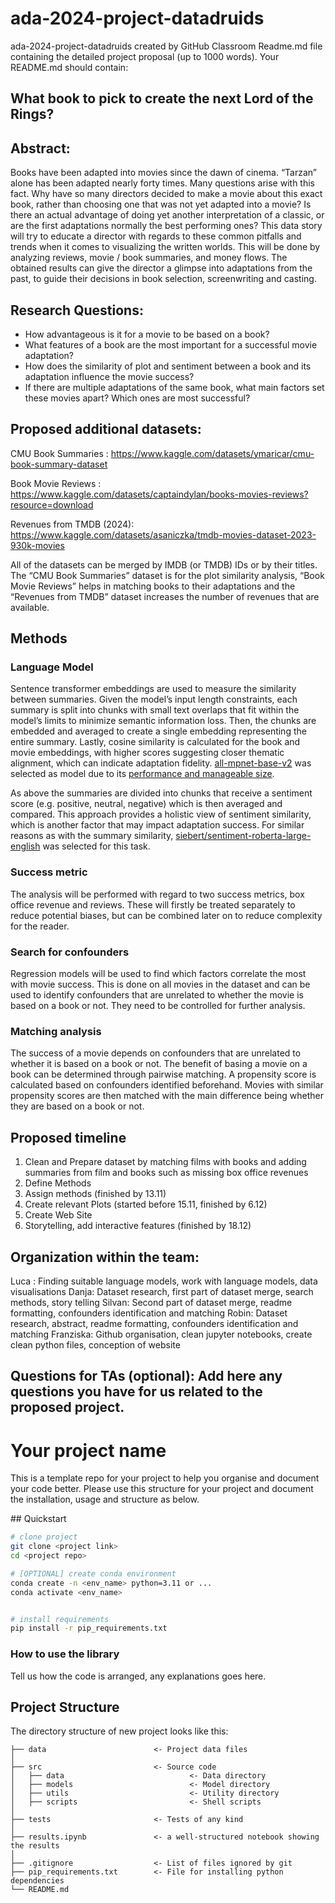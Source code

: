 # ada-2024-project-datadruids
ada-2024-project-datadruids created by GitHub Classroom
Readme.md file containing the detailed project proposal (up to 1000 words). Your README.md should contain:

## What book to pick to create the next Lord of the Rings?

## Abstract:
Books have been adapted into movies since the dawn of cinema. “Tarzan” alone has been adapted nearly forty times. Many questions arise with this fact. Why have so many directors decided to make a movie about this exact book, rather than choosing one that was not yet adapted into a movie? Is there an actual advantage of doing yet another interpretation of a classic, or are the first adaptations normally the best performing ones? 
This data story will try to educate a director with regards to these common pitfalls and trends when it comes to visualizing the written worlds. This will be done by analyzing reviews, movie / book summaries, and money flows. The obtained results can give the director a glimpse into adaptations from the past, to guide their decisions in book selection, screenwriting and casting. 


## Research Questions:
- How advantageous is it for a movie to be based on a book?
- What features of a book are the most important for a successful movie adaptation?
- How does the similarity of plot and sentiment between a book and its adaptation influence the movie success?
- If there are multiple adaptations of the same book, what main factors set these movies apart? Which ones are most     successful?

## Proposed additional datasets: 
CMU Book Summaries : https://www.kaggle.com/datasets/ymaricar/cmu-book-summary-dataset

Book Movie Reviews : https://www.kaggle.com/datasets/captaindylan/books-movies-reviews?resource=download 

Revenues from TMDB (2024): https://www.kaggle.com/datasets/asaniczka/tmdb-movies-dataset-2023-930k-movies 

All of the datasets can be merged by IMDB (or TMDB) IDs or by their titles. The “CMU Book Summaries” dataset is for the plot similarity analysis, “Book Movie Reviews” helps in matching books to their adaptations and the “Revenues from TMDB” dataset increases the number of revenues that are available.

## Methods
### Language Model
Sentence transformer embeddings are used to measure the similarity between summaries. Given the model’s input length constraints, each summary is split into chunks with small text overlaps that fit within the model’s limits to minimize semantic information loss. Then, the chunks are embedded and averaged to create a single embedding representing the entire summary. Lastly, cosine similarity is calculated for the book and movie embeddings, with higher scores suggesting closer thematic alignment, which can indicate adaptation fidelity. [all-mpnet-base-v2](https://huggingface.co/sentence-transformers/all-mpnet-base-v2) was selected as model due to its [performance and manageable size](https://www.sbert.net/docs/sentence_transformer/pretrained_models.html).

As above the summaries are divided into chunks that receive a sentiment score (e.g. positive, neutral, negative) which is then averaged and compared. This approach provides a holistic view of sentiment similarity, which is another factor that may impact adaptation success. For similar reasons as with the summary similarity, [siebert/sentiment-roberta-large-english](https://huggingface.co/siebert/sentiment-roberta-large-english) was selected for this task.

### Success metric
The analysis will be performed with regard to two success metrics, box office revenue and reviews. These will firstly be treated separately to reduce potential biases, but can be combined later on to reduce complexity for the reader.

### Search for confounders
Regression models will be used to find which factors correlate the most with movie success. This is done on all movies in the dataset and can be used to identify confounders that are unrelated to whether the movie is based on a book or not. They need to be controlled for further analysis.

### Matching analysis
The success of a movie depends on confounders that are unrelated to whether it is based on a book or not. The benefit of basing a movie on a book can be determined through pairwise matching. A propensity score is calculated based on confounders identified beforehand. Movies with similar propensity scores are then matched with the main difference being whether they are based on a book or not.

### 

## Proposed timeline
1. Clean and Prepare dataset by matching films with books and adding summaries from film and books such as missing box office revenues 
2. Define Methods
3. Assign methods (finished by 13.11)
4. Create relevant Plots (started before 15.11, finished by 6.12)
5. Create Web Site 
6. Storytelling, add interactive features (finished by 18.12)


## Organization within the team:
Luca : Finding suitable language models, work with language models, data visualisations
Danja: Dataset research,  first part of dataset merge, search methods, story telling
Silvan: Second part of dataset merge, readme formatting, confounders identification and matching
Robin: Dataset research, abstract, readme formatting, confounders identification and matching
Franziska: Github organisation, clean jupyter notebooks, create clean python files, conception of website



## Questions for TAs (optional): Add here any questions you have for us related to the proposed project.

# Your project name
This is a template repo for your project to help you organise and document your code better. 
Please use this structure for your project and document the installation, usage and structure as below.

## Quickstart

```bash
# clone project
git clone <project link>
cd <project repo>

# [OPTIONAL] create conda environment
conda create -n <env_name> python=3.11 or ...
conda activate <env_name>


# install requirements
pip install -r pip_requirements.txt
```



### How to use the library
Tell us how the code is arranged, any explanations goes here.



## Project Structure

The directory structure of new project looks like this:

```
├── data                        <- Project data files
│
├── src                         <- Source code
│   ├── data                            <- Data directory
│   ├── models                          <- Model directory
│   ├── utils                           <- Utility directory
│   ├── scripts                         <- Shell scripts
│
├── tests                       <- Tests of any kind
│
├── results.ipynb               <- a well-structured notebook showing the results
│
├── .gitignore                  <- List of files ignored by git
├── pip_requirements.txt        <- File for installing python dependencies
└── README.md
```
